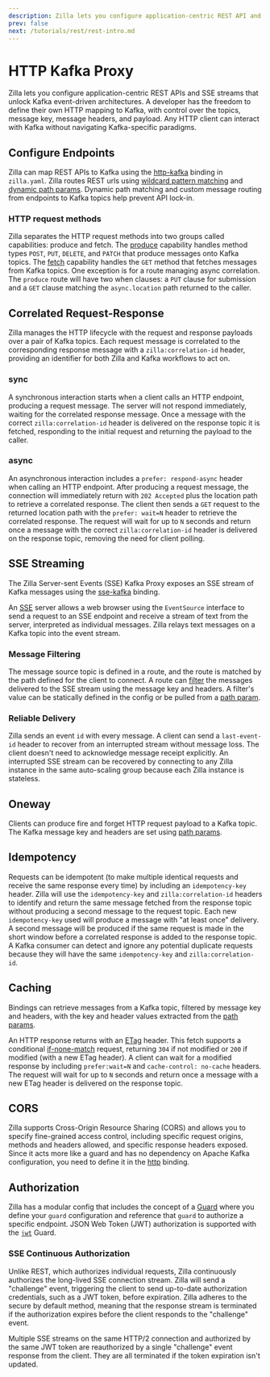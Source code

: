 ```yaml
---
description: Zilla lets you configure application-centric REST API and SSE stream endpoints that unlock Kafka event-driven architectures.
prev: false
next: /tutorials/rest/rest-intro.md
---
```


# HTTP Kafka Proxy

Zilla lets you configure application-centric REST APIs and SSE streams that unlock Kafka event-driven architectures. A developer has the freedom to define their own HTTP mapping to Kafka, with control over the topics, message key, message headers, and payload. Any HTTP client can interact with Kafka without navigating Kafka-specific paradigms.

## Configure Endpoints

Zilla can map REST APIs to Kafka using the [http-kafka](../../reference/config/bindings/binding-http-kafka.md) binding in `zilla.yaml`. Zilla routes REST urls using [wildcard pattern matching](../../concepts/config-intro.md#pattern-matching) and [dynamic path params](../../concepts/config-intro.md#dynamic-path-parameters). Dynamic path matching and custom message routing from endpoints to Kafka topics help prevent API lock-in.

### HTTP request methods

Zilla separates the HTTP request methods into two groups called capabilities: produce and fetch. The [produce](../../concepts/config-intro.md#the-fetch-capability) capability handles method types `POST`, `PUT`, `DELETE`, and `PATCH` that produce messages onto Kafka topics. The [fetch](../../reference/config/bindings/binding-http-kafka.md#with-capability-fetch) capability handles the `GET` method that fetches messages from Kafka topics. One exception is for a route managing async correlation. The `produce` route will have two when clauses: a `PUT` clause for submission and a `GET` clause matching the `async.location` path returned to the caller.

## Correlated Request-Response

Zilla manages the HTTP lifecycle with the request and response payloads over a pair of Kafka topics. Each request message is correlated to the corresponding response message with a `zilla:correlation-id` header, providing an identifier for both Zilla and Kafka workflows to act on.

### sync

A synchronous interaction starts when a client calls an HTTP endpoint, producing a request message. The server will not respond immediately, waiting for the correlated response message. Once a message with the correct `zilla:correlation-id` header is delivered on the response topic it is fetched, responding to the initial request and returning the payload to the caller.

### async

An asynchronous interaction includes a `prefer: respond-async` header when calling an HTTP endpoint. After producing a request message, the connection will immediately return with `202 Accepted` plus the location path to retrieve a correlated response. The client then sends a `GET` request to the returned location path with the `prefer: wait=N` header to retrieve the correlated response. The request will wait for up to `N` seconds and return once a message with the correct `zilla:correlation-id` header is delivered on the response topic, removing the need for client polling.

## SSE Streaming

The Zilla Server-sent Events (SSE) Kafka Proxy exposes an SSE stream of Kafka messages using the [sse-kafka](../../reference/config/bindings/binding-sse-kafka.md) binding.

An [SSE](https://html.spec.whatwg.org/multipage/server-sent-events.html) server allows a web browser using the `EventSource` interface to send a request to an SSE endpoint and receive a stream of text from the server, interpreted as individual messages. Zilla relays text messages on a Kafka topic into the event stream.

### Message Filtering

The message source topic is defined in a route, and the route is matched by the path defined for the client to connect. A route can [filter](../../reference/config/bindings/binding-sse-kafka.md#routes-with) the messages delivered to the SSE stream using the message key and headers. A filter's value can be statically defined in the config or be pulled from a [path param](../../concepts/config-intro.md#dynamic-path-parameters).

### Reliable Delivery

Zilla sends an event `id` with every message. A client can send a `last-event-id` header to recover from an interrupted stream without message loss. The client doesn't need to acknowledge message receipt explicitly. An interrupted SSE stream can be recovered by connecting to any Zilla instance in the same auto-scaling group because each Zilla instance is stateless.

## Oneway

Clients can produce fire and forget HTTP request payload to a Kafka topic. The Kafka message key and headers are set using [path params](../../concepts/config-intro.md#dynamic-path-parameters).

## Idempotency

Requests can be idempotent (to make multiple identical requests and receive the same response every time) by including an `idempotency-key` header. Zilla will use the `idempotency-key` and `zilla:correlation-id` headers to identify and return the same message fetched from the response topic without producing a second message to the request topic. Each new `idempotency-key` used will produce a message with "at least once" delivery. A second message will be produced if the same request is made in the short window before a correlated response is added to the response topic. A Kafka consumer can detect and ignore any potential duplicate requests because they will have the same `idempotency-key` and `zilla:correlation-id`.

## Caching

Bindings can retrieve messages from a Kafka topic, filtered by message key and headers, with the key and header values extracted from the [path params](../../concepts/config-intro.md#dynamic-path-parameters).

An HTTP response returns with an [ETag](https://developer.mozilla.org/en-US/docs/Web/HTTP/Headers/ETag) header. This fetch supports a conditional [if-none-match](https://developer.mozilla.org/en-US/docs/Web/HTTP/Headers/If-None-Match) request, returning `304` if not modified or `200` if modified (with a new ETag header). A client can wait for a modified response by including `prefer:wait=N` and `cache-control: no-cache` headers. The request will wait for up to `N` seconds and return once a message with a new ETag header is delivered on the response topic.

## CORS

Zilla supports Cross-Origin Resource Sharing (CORS) and allows you to specify fine-grained access control, including specific request origins, methods and headers allowed, and specific response headers exposed. Since it acts more like a guard and has no dependency on Apache Kafka configuration, you need to define it in the [http](../../reference/config/bindings/binding-http.md) binding.

## Authorization

Zilla has a modular config that includes the concept of a [Guard](../../reference/config/overview.md#guards) where you define your `guard` configuration and reference that `guard` to authorize a specific endpoint. JSON Web Token (JWT) authorization is supported with the [`jwt`](../../reference/config/guards/guard-jwt.md) Guard.

### SSE Continuous Authorization

Unlike REST, which authorizes individual requests, Zilla continuously authorizes the long-lived SSE connection stream. Zilla will send a "challenge" event, triggering the client to send up-to-date authorization credentials, such as a JWT token, before expiration. Zilla adheres to the secure by default method, meaning that the response stream is terminated if the authorization expires before the client responds to the "challenge" event.

Multiple SSE streams on the same HTTP/2 connection and authorized by the same JWT token are reauthorized by a single "challenge" event response from the client. They are all terminated if the token expiration isn't updated.
